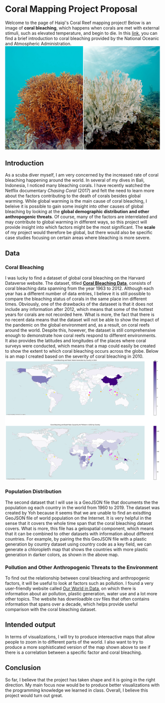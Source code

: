 # Coral Mapping Project Proposal
Welcome to the page of Haiqi's Coral Reef mapping project! Below is an image of __coral bleaching__, which happens when corals are met with external stimuli, such as elevated temperature, and begin to die. In this [link](https://oceanservice.noaa.gov/facts/coral_bleach.html#:~:text=Warmer%20water%20temperatures%20can%20result,bleaches%2C%20it%20is%20not%20dead), you can find a brief introduction to coral bleaching provided by the National Oceanic and Atmospheric Administration.
![alt text](https://github.com/yjwsb233/Coral/blob/main/Pasted_image_at_2017_04_18_03_43_PM.0.jpeg)

## Introduction
As a scuba diver myself, I am very concerned by the increased rate of coral bleaching happening around the world. In several of my dives in Bali, Indonesia, I noticed many bleaching corals. I have recently watched the Netflix documentary _Chasing Coral_ (2017) and felt the need to learn more about the factors contributing to the death of corals besides global warming. While global warming is the main cause of coral bleaching, I beleive it is possible to gain some insight into other causes of global bleaching by looking at the __global demographic distribution and other anthropogenic threats__. Of course, many of the factors are interrelated and may contribute to global warming in different ways, so this project will provide insight into which factors might be the most significant. The __scale__ of my project would therefore be global, but there would also be specific case studies focusing on certain areas where bleaching is more severe. 

## Data 
### Coral Bleaching
I was lucky to find a dataset of global coral bleaching on the Harvard Dataverse website. The dataset, titled [__Coral Bleaching Data__](https://dataverse.harvard.edu/file.xhtml?persistentId=doi:10.7910/DVN/KUVQKY/PAMLRZ), consists of coral bleaching data spanning from the year 1963 to 2012. Although each year has a different number of data entries, I believe it is still possible to compare the bleaching status of corals in the same place inn different times. Obviously, one of the drawbacks of the dataseet is that it does not include any information after 2012, which means that some of the hottest years for corals are not recorded here. What is more, the fact that there is no recent data means that the dataset will not be able to show the impact of the pandemic on the global environment and, as a result, on coral reefs around the world. Despite this, however, the dataset is still comprehensive enough to demonstrate how coral reefs respond to different environments. It also provides the latitudes and longitudes of the places where coral surveys were conducted, which means that a map could easily be created to show the extent to which coral bleaching occurs across the globe. Below is an map I created based on the severity of coral bleaching in 2010.
![alt text](https://github.com/yjwsb233/Coral/blob/main/download%20(1).png)

### Population Distribution 
The second dataset that I will use is a GeoJSON file that documents the the population og each country in the world from 1960 to 2019. The dataset was created by Yoh because it seems that we are unable to find an exisdting GeoJSON file of world population on the Internet. It is very helpful in the sense that it covers the whole time span that the coral bleaching dataset covers. What is more, this file has a gelospatial component, which means that it can be combined to other datasets with information about different countries. For example, by pairing the this GeoJSON file with a plastic generation by country dataset using country code as a key field, we can generate a chloropleth map that shows the countries with more plastic generation in darker colors, as shown in the above map.

### Pollution and Other Anthropogenic Threats to the Environment
To find out the relationship between coral bleaching and anthropogenic factors, it will be useful to look at factors such as pollution. I found a very user-friendly website called [Our World in Data](https://ourworldindata.org/air-pollution), on which there is information about air pollution, plastic generation, water use and a lot more other topics. The website has downloadble csv files that often contains information that spans over a decade, which helps provide useful comparison with the coral bleaching dataset.  

## Intended output
In terms of visualizations, I will try to produce intereactive maps that allow people to zoom in to different parts of the world. I also want to try to produce a more sophisticated version of the map shown above to see if there is a correlation between a specific factor and coral bleaching.

## Conclusion
So far, I believe that the project has taken shape and it is going in the right direction. My main focus now would be to produce better visualizations with the programming knowledge we learned in class. Overall, I believe this project would turn out great. 
